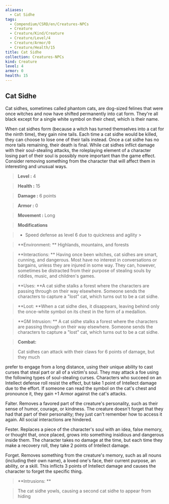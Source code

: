 ```yaml
---
aliases:
  - Cat Sidhe
tags:
  - Compendium/CSRD/en/Creatures-NPCs
  - Creature
  - Creature/Kind/Creature
  - Creature/Level/4
  - Creature/Armor/0
  - Creature/Health/15
title: Cat Sidhe
collection: Creatures-NPCs
kind: Creature
level: 4
armor: 0
health: 15
---
```

## Cat Sidhe    
Cat sidhes, sometimes called phantom cats, are dog-sized felines that were once witches and now have shifted permanently into cat form. They're all black except for a single white symbol on their chest, which is their name.  
When cat sidhes form (because a witch has turned themselves into a cat for the ninth time), they gain nine tails. Each time a cat sidhe would be killed, they can choose to lose one of their tails instead. Once a cat sidhe has no more tails remaining, their death is final. While cat sidhes inflict damage with their soul-stealing attacks, the roleplaying element of a character losing part of their soul is possibly more important than the game effect. Consider removing something from the character that will affect them in interesting and unusual ways.    
  
    
> **Level :** 4    
> **Health :** 15    
> **Damage :** 6 points    
> **Armor :** 0    
> **Movement :** Long    
> **Modifications**    
>- Speed defense as level 6 due to quickness and agility >  
>    
> **Environment: ** Highlands, mountains, and forests    
> **Interactions: ** Having once been witches, cat sidhes are smart, cunning, and dangerous. Most have no interest in conversations or bargains, unless they are injured in some way. They can, however, sometimes be distracted from their purpose of stealing souls by riddles, music, and children's games.    
> **Uses: **A cat sidhe stalks a forest where the characters are passing through on their way elsewhere. Someone sends the characters to capture a "lost" cat, which turns out to be a cat sidhe.    
> **Loot: **When a cat sidhe dies, it disappears, leaving behind only the once-white symbol on its chest in the form of a medallion.    
> **GM Intrusion: ** A cat sidhe stalks a forest where the characters are passing through on their way elsewhere. Someone sends the characters to capture a "lost" cat, which turns out to be a cat sidhe.    
  
> **Combat:**   
> Cat sidhes can attack with their claws for 6 points of damage, but they much  
prefer to engage from a long distance, using their unique ability to cast curses that steal part or all of a victim's soul. They may attack a foe using the following types of soul-stealing curses. Characters who succeed on an Intellect defense roll resist the effect, but take 1 point of Intellect damage due to the effort. If someone can read the symbol on the cat's chest and pronounce it, they gain +1 Armor against the cat's attacks.   
Falter. Removes a favored part of the creature's personality, such as their sense of humor, courage, or kindness. The creature doesn't forget that they had that part of their personality; they just can't remember how to access it again. All social interactions are hindered.   
Fester. Replaces a piece of the character's soul with an idea, false memory, or thought that, once placed, grows into something insidious and dangerous inside them. The character takes no damage at the time, but each time they make a recovery roll, they take 2 points of Intellect damage.   
Forget. Removes something from the creature's memory, such as all nouns (including their own name), a loved one's face, their current purpose, an ability, or a skill. This inflicts 3 points of Intellect damage and causes the character to forget the specific thing.    
    
  
> **Intrusions: **   
> The cat sidhe yowls, causing a second cat sidhe to appear from hiding    
